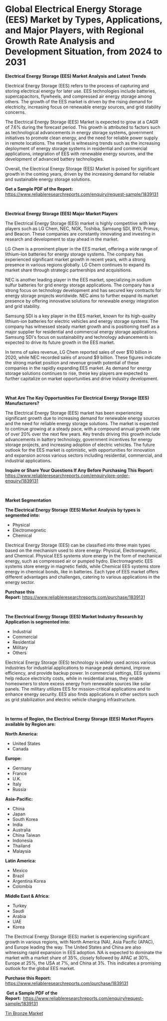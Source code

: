 <p><h1>Global Electrical Energy Storage (EES) Market by Types, Applications, and Major Players, with Regional Growth Rate Analysis and Development Situation, from 2024 to 2031</h1></p><p><strong>Electrical Energy Storage (EES) Market Analysis and Latest Trends</strong></p>
<p><p>Electrical Energy Storage (EES) refers to the process of capturing and storing electrical energy for later use. EES technologies include batteries, supercapacitors, flywheels, and compressed air energy storage among others. The growth of the EES market is driven by the rising demand for electricity, increasing focus on renewable energy sources, and grid stability concerns.</p><p>The Electrical Energy Storage (EES) Market is expected to grow at a CAGR of 7.6% during the forecast period. This growth is attributed to factors such as technological advancements in energy storage systems, government initiatives to promote clean energy, and the need for reliable power supply in remote locations. The market is witnessing trends such as the increasing deployment of energy storage systems in residential and commercial applications, integration of EES with renewable energy sources, and the development of advanced battery technologies.</p><p>Overall, the Electrical Energy Storage (EES) Market is poised for significant growth in the coming years, driven by the increasing demand for reliable and sustainable energy storage solutions.</p></p>
<p><strong>Get a Sample PDF of the Report:&nbsp;</strong> <a href="https://www.reliableresearchreports.com/enquiry/request-sample/1839131">https://www.reliableresearchreports.com/enquiry/request-sample/1839131</a></p>
<p>&nbsp;</p>
<p><strong>Electrical Energy Storage (EES) Major Market Players</strong></p>
<p><p>The Electrical Energy Storage (EES) market is highly competitive with key players such as LG Chem, NEC, NGK, Toshiba, Samsung SDI, BYD, Primus, and Beacon. These companies are constantly innovating and investing in research and development to stay ahead in the market.</p><p>LG Chem is a prominent player in the EES market, offering a wide range of lithium-ion batteries for energy storage systems. The company has experienced significant market growth in recent years, with a strong presence in various regions globally. LG Chem continues to expand its market share through strategic partnerships and acquisitions.</p><p>NEC is another leading player in the EES market, specializing in sodium sulfur batteries for grid energy storage applications. The company has a strong focus on technology development and has secured key contracts for energy storage projects worldwide. NEC aims to further expand its market presence by offering innovative solutions for renewable energy integration and grid stability.</p><p>Samsung SDI is a key player in the EES market, known for its high-quality lithium-ion batteries for electric vehicles and energy storage systems. The company has witnessed steady market growth and is positioning itself as a major supplier for residential and commercial energy storage applications. Samsung SDI's focus on sustainability and technology advancements is expected to drive its future growth in the EES market.</p><p>In terms of sales revenue, LG Chem reported sales of over $10 billion in 2020, while NEC recorded sales of around $9 billion. These figures indicate the strong market position and revenue growth potential of these companies in the rapidly expanding EES market. As demand for energy storage solutions continues to rise, these key players are expected to further capitalize on market opportunities and drive industry development.</p></p>
<p>&nbsp;</p>
<p><strong>What Are The Key Opportunities For Electrical Energy Storage (EES) Manufacturers?</strong></p>
<p><p>The Electrical Energy Storage (EES) market has been experiencing significant growth due to increasing demand for renewable energy sources and the need for reliable energy storage solutions. The market is expected to continue growing at a steady pace, with a compound annual growth rate of over 20% over the next few years. Key trends driving this growth include advancements in battery technology, government incentives for energy storage projects, and increasing adoption of electric vehicles. The future outlook for the EES market is optimistic, with opportunities for innovation and expansion across various sectors including residential, commercial, and industrial applications.</p></p>
<p><strong>Inquire or Share Your Questions If Any Before Purchasing This Report:</strong> <a href="https://www.reliableresearchreports.com/enquiry/pre-order-enquiry/1839131">https://www.reliableresearchreports.com/enquiry/pre-order-enquiry/1839131</a></p>
<p>&nbsp;</p>
<p><strong>Market Segmentation</strong></p>
<p><strong>The Electrical Energy Storage (EES) Market Analysis by types is segmented into:</strong></p>
<p><ul><li>Physical</li><li>Electromegnetic</li><li>Chemical</li></ul></p>
<p><p>Electrical Energy Storage (EES) can be classified into three main types based on the mechanism used to store energy: Physical, Electromagnetic, and Chemical. Physical EES systems store energy in the form of mechanical energy, such as compressed air or pumped hydro. Electromagnetic EES systems store energy in magnetic fields, while Chemical EES systems store energy in chemical bonds, like in batteries. Each type of EES market offers different advantages and challenges, catering to various applications in the energy sector.</p></p>
<p><strong>Purchase this Report:&nbsp;</strong><a href="https://www.reliableresearchreports.com/purchase/1839131">https://www.reliableresearchreports.com/purchase/1839131</a></p>
<p>&nbsp;</p>
<p><strong>The Electrical Energy Storage (EES) Market Industry Research by Application is segmented into:</strong></p>
<p><ul><li>Industrial</li><li>Commercial</li><li>Residential</li><li>Military</li><li>Others</li></ul></p>
<p><p>Electrical Energy Storage (EES) technology is widely used across various industries for industrial applications to manage peak demand, improve efficiency, and provide backup power. In commercial settings, EES systems help reduce electricity costs, while in residential areas, they enable homeowners to store excess energy from renewable sources like solar panels. The military utilizes EES for mission-critical applications and to enhance energy security. EES also finds applications in other sectors such as grid stabilization and electric vehicle charging infrastructure.</p></p>
<p>&nbsp;</p>
<p><strong>In terms of Region, the Electrical Energy Storage (EES) Market Players available by Region are:</strong></p>
<p>
    <p> <strong> North America: </strong>
        <ul>
            <li>United States</li>
            <li>Canada</li>
        </ul>
        </p> 
    <p> <strong> Europe: </strong>
        <ul>
            <li>Germany</li>
            <li>France</li>
            <li>U.K.</li>
            <li>Italy</li>
            <li>Russia</li>
        </ul>
        </p> 
    <p> <strong> Asia-Pacific: </strong>
        <ul>
            <li>China</li>
            <li>Japan</li>
            <li>South Korea</li>
            <li>India</li>
            <li>Australia</li>
            <li>China Taiwan</li>
            <li>Indonesia</li>
            <li>Thailand</li>
            <li>Malaysia</li>
        </ul>
        </p> 
    <p> <strong> Latin America: </strong>
        <ul>
            <li>Mexico</li>
            <li>Brazil</li>
            <li>Argentina Korea</li>
            <li>Colombia</li>
        </ul>
        </p> 
    <p> <strong> Middle East & Africa: </strong>
        <ul>
            <li>Turkey</li>
            <li>Saudi</li>
            <li>Arabia</li>
            <li>UAE</li>
            <li>Korea</li>
        </ul>
    </p>
    </p>
<p><p>The Electrical Energy Storage (EES) market is experiencing significant growth in various regions, with North America (NA), Asia Pacific (APAC), and Europe leading the way. The United States and China are also witnessing rapid expansion in EES adoption. NA is expected to dominate the market with a market share of 35%, closely followed by APAC at 30%, Europe at 25%, the USA at 7%, and China at 3%. This indicates a promising outlook for the global EES market.</p></p>
<p><strong>Purchase this Report: </strong><a href="https://www.reliableresearchreports.com/purchase/1839131">https://www.reliableresearchreports.com/purchase/1839131</a></p>
<p>&nbsp;<strong>Get a Sample PDF of the Report:&nbsp;&nbsp;</strong><a href="https://www.reliableresearchreports.com/enquiry/request-sample/1839131">https://www.reliableresearchreports.com/enquiry/request-sample/1839131</a></p>
<p><strong></strong></p>
<p><p><a href="https://extreme-scabiosa-c81.notion.site/Decoding-the-Tin-Bronze-Market-A-Deep-Dive-into-the-Latest-Market-Trends-Market-Segmentation-and--fea2a1dc71c047c0bd243563e5854e81">Tin Bronze Market</a></p></p>